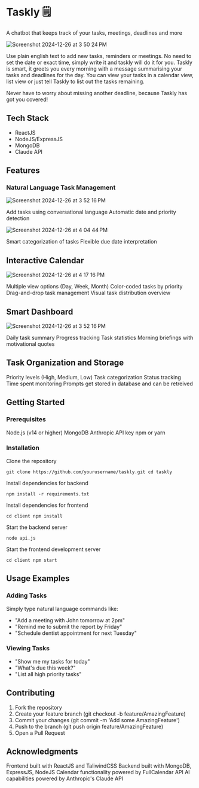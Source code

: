 # Taskly 🗒️
A chatbot that keeps track of your tasks, meetings, deadlines and more

![Screenshot 2024-12-26 at 3 50 24 PM](https://github.com/user-attachments/assets/8803bac0-9844-4adb-83bb-78b732a8779e)


Use plain english text to add new tasks, reminders or meetings. No need to set the date or exact time, simply write it and taskly will do it for you.
Taskly is smart, it greets you every morning with a message summarising your tasks and deadlines for the day. You can view your tasks in a calendar view, list view or just tell Taskly to list out the tasks remaining. 

Never have to worry about missing another deadline, because Taskly has got you covered!

## Tech Stack

- ReactJS
- NodeJS/ExpressJS
- MongoDB
- Claude API

## Features
### Natural Language Task Management

![Screenshot 2024-12-26 at 3 52 16 PM](https://github.com/user-attachments/assets/257949dc-3c2c-4d2e-a548-6a3ebe153685)

Add tasks using conversational language
Automatic date and priority detection

![Screenshot 2024-12-26 at 4 04 44 PM](https://github.com/user-attachments/assets/c018501c-433d-4dd2-a8f0-06ed7ed7e5cc)

Smart categorization of tasks
Flexible due date interpretation



## Interactive Calendar

![Screenshot 2024-12-26 at 4 17 16 PM](https://github.com/user-attachments/assets/64822f4f-643e-4d6c-a602-6f2d4eda5bd9)

Multiple view options (Day, Week, Month)
Color-coded tasks by priority
Drag-and-drop task management
Visual task distribution overview

## Smart Dashboard
![Screenshot 2024-12-26 at 3 52 16 PM](https://github.com/user-attachments/assets/655e271a-c878-4ae1-8be4-511167316b16)

Daily task summary
Progress tracking
Task statistics
Morning briefings with motivational quotes

## Task Organization and Storage

Priority levels (High, Medium, Low)
Task categorization
Status tracking
Time spent monitoring
Prompts get stored in database and can be retreived

## Getting Started
### Prerequisites

Node.js (v14 or higher)
MongoDB
Anthropic API key
npm or yarn

### Installation

Clone the repository

`git clone https://github.com/yourusername/taskly.git
cd taskly`

Install dependencies for backend

`npm install -r requirements.txt`

Install dependencies for frontend

`cd client
npm install`

Start the backend server

`node api.js`

Start the frontend development server

`cd client
npm start`

## Usage Examples
### Adding Tasks
Simply type natural language commands like:

- "Add a meeting with John tomorrow at 2pm"
- "Remind me to submit the report by Friday"
- "Schedule dentist appointment for next Tuesday"

### Viewing Tasks

- "Show me my tasks for today"
- "What's due this week?"
- "List all high priority tasks"

## Contributing

1. Fork the repository
2. Create your feature branch (git checkout -b feature/AmazingFeature)
3. Commit your changes (git commit -m 'Add some AmazingFeature')
4. Push to the branch (git push origin feature/AmazingFeature)
5. Open a Pull Request

## Acknowledgments

Frontend built with ReactJS and TaliwindCSS
Backend built with MongoDB, ExpressJS, NodeJS
Calendar functionality powered by FullCalendar API
AI capabilities powered by Anthropic's Claude API
